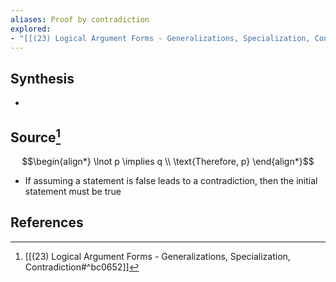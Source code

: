 ```yaml
---
aliases: Proof by contradiction
explored:
- "[[(23) Logical Argument Forms - Generalizations, Specialization, Contradiction]]"
---
```

## Synthesis
- 
## Source[^1]
$$\begin{align*}  \lnot p \implies q \\ \text{Therefore, p} \end{align*}$$
- If assuming a statement is false leads to a contradiction, then the initial statement must be true
## References

[^1]: [[(23) Logical Argument Forms - Generalizations, Specialization, Contradiction#^bc0652]]